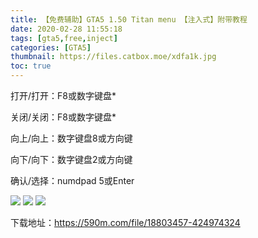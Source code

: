 ```yaml
---
title: 【免费辅助】GTA5 1.50 Titan menu 【注入式】附带教程
date: 2020-02-28 11:55:18
tags: [gta5,free,inject]
categories: [GTA5]
thumbnail: https://files.catbox.moe/xdfa1k.jpg
toc: true
---
```



打开/打开：F8或数字键盘*

关闭/关闭：F8或数字键盘*

向上/向上：数字键盘8或方向键

向下/向下：数字键盘2或方向键

确认/选择：numdpad 5或Enter

<!-- more -->

<img src="https://ae01.alicdn.com/kf/H56d18810cb30409fbfca918e7324e070X.png"/>

<img src="https://files.catbox.moe/y9veer.png"/>

<img src="https://ae01.alicdn.com/kf/H152b5b4fee7a4f04a0dfdcd7bb01e4110.png"/>

下载地址：https://590m.com/file/18803457-424974324
